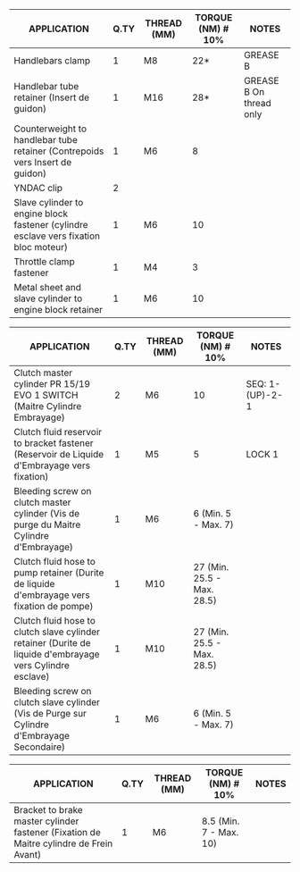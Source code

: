 |APPLICATION                                                                 |Q.TY|THREAD (MM) |TORQUE (NM) # 10%                                    |NOTES                             |
|----------------------------------------------------------------------------|----|------------|-----------------------------------------------------|----------------------------------|
|Handlebars clamp                                                            |1   |M8          |22*                                                  |GREASE B                          |
|Handlebar tube retainer (Insert de guidon) |1   |M16         |28*                                                  |GREASE B On thread only           |
|Counterweight to handlebar tube retainer (Contrepoids vers Insert de guidon) |1   |M6          |8                                                    |                                  |
|YNDAC clip                                                                  |2   |            |                                                     |                                  |
|Slave cylinder to engine block fastener (cylindre esclave vers fixation bloc moteur) |1   |M6          |10                                                   |                                  |
|Throttle clamp fastener                                                     |1   |M4          |3                                                    |                                  |
|Metal sheet and slave cylinder to engine block retainer                     |1   |M6          |10                                                   |                                  |

|APPLICATION                                                                 |Q.TY|THREAD (MM) |TORQUE (NM) # 10%                                    |NOTES                             |
|----------------------------------------------------------------------------|----|------------|-----------------------------------------------------|----------------------------------|
|Clutch master cylinder PR 15/19 EVO 1 SWITCH (Maitre Cylindre Embrayage) |2   |M6          |10                                                   |SEQ: 1-(UP)-2-1                   |
|Clutch fluid reservoir to bracket fastener (Reservoir de Liquide d'Embrayage vers fixation) |1   |M5          |5                                                    |LOCK 1                            |
|Bleeding screw on clutch master cylinder (Vis de purge du Maitre Cylindre d'Embrayage) |1   |M6          |6 (Min. 5 - Max. 7)                                  |                                  |
|Clutch fluid hose to pump retainer (Durite de liquide d'embrayage vers fixation de pompe) |1   |M10         |27 (Min. 25.5 - Max. 28.5)                           |                                  |
|Clutch fluid hose to clutch slave cylinder retainer (Durite de liquide d'embrayage vers Cylindre esclave)   |1   |M10         |27 (Min. 25.5 - Max. 28.5)                           |                                  |
|Bleeding screw on clutch slave cylinder (Vis de Purge sur Cylindre d'Embrayage Secondaire) |1   |M6          |6 (Min. 5 - Max. 7)                                  |                                  |


|APPLICATION                                                                 |Q.TY|THREAD (MM) |TORQUE (NM) # 10%                                    |NOTES                             |
|----------------------------------------------------------------------------|----|------------|-----------------------------------------------------|----------------------------------|
|Bracket to brake master cylinder fastener (Fixation de Maitre cylindre de Frein Avant)   |1   |M6          |8.5 (Min. 7 - Max. 10)                               |                                  |

